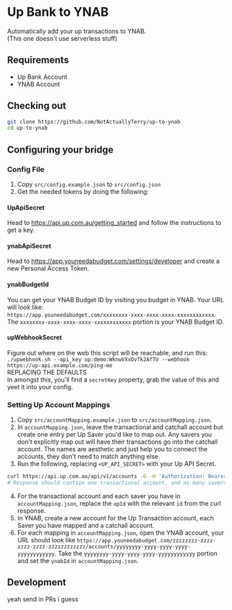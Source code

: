 # Up Bank to YNAB

Automatically add your up transactions to YNAB.  
(This one doesn't use serverless stuff)

## Requirements

- Up Bank Account
- YNAB Account

## Checking out

```bash
git clone https://github.com/NotActuallyTerry/up-to-ynab
cd up-to-ynab
```

## Configuring your bridge

### Config File

1. Copy `src/config.example.json` to `src/config.json`
2. Get the needed tokens by doing the following:

#### UpApiSecret

Head to https://api.up.com.au/getting_started and follow the instructions to get a key.

#### ynabApiSecret

Head to https://app.youneedabudget.com/settings/developer and create a new Personal Access Token.

#### ynabBudgetId

You can get your YNAB Budget ID by visiting you budget in YNAB. Your URL will look like:   
`https://app.youneedabudget.com/xxxxxxxx-xxxx-xxxx-xxxx-xxxxxxxxxxxx`.   
The `xxxxxxxx-xxxx-xxxx-xxxx-xxxxxxxxxxxx` portion is your YNAB Budget ID.

#### upWebhookSecret

Figure out where on the web this script will be reachable, and run this:   
`./upwebhook.sh --api_key up:demo:WknwVXxOvTk2AfTU --webhook https://up-api.example.com/ping-me`   
REPLACING THE DEFAULTS   
In amongst this, you'll find a `secretKey` property, grab the value of this and yeet it into your config.

### Setting Up Account Mappings

1. Copy `src/accountMapping.example.json` to `src/accountMapping.json`.
2. In `accountMapping.json`, leave the transactional and catchall account but create one entry per Up Saver you'd like
   to map out. Any savers you don't explicitly map out will have their transactions go into the catchall account. The
   names are aesthetic and just help you to connect the accounts, they don't need to match anything else.
3. Run the following, replacing `<UP_API_SECRET>` with your Up API Secret.

```bash
curl https://api.up.com.au/api/v1/accounts -G -H 'Authorization: Bearer <UP_API_SECRET>'
# Response should contain one transactional account, and as many savers as you have.
```

4. For the transactional account and each saver you have in `accountMapping.json`, replace the `upId` with the relevant
   `id` from the curl response.
5. In YNAB, create a new account for the Up Transaction account, each Saver you have mapped and a catchall account.
6. For each mapping in `accountMapping.json`, open the YNAB account, your URL should look like
   `https://app.youneedabudget.com/zzzzzzzz-zzzz-zzzz-zzzz-zzzzzzzzzzzz/accounts/yyyyyyyy-yyyy-yyyy-yyyy-yyyyyyyyyyyy`.
   Take the `yyyyyyyy-yyyy-yyyy-yyyy-yyyyyyyyyyyy` portion and set the `ynabId` in `accountMapping.json`.

## Development

yeah send in PRs i guess

